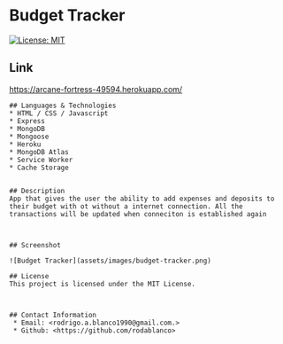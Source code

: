 
# Budget Tracker 
[![License: MIT](https://img.shields.io/badge/License-MIT-yellow.svg)](https://opensource.org/licenses/MIT)
## Link
https://arcane-fortress-49594.herokuapp.com/
```
## Languages & Technologies
* HTML / CSS / Javascript
* Express 
* MongoDB
* Mongoose 
* Heroku 
* MongoDB Atlas
* Service Worker
* Cache Storage


## Description
App that gives the user the ability to add expenses and deposits to their budget with ot without a internet connection. All the transactions will be updated when conneciton is established again



## Screenshot

![Budget Tracker](assets/images/budget-tracker.png)

## License
This project is licensed under the MIT License.



## Contact Information
 * Email: <rodrigo.a.blanco1990@gmail.com.> 
 * Github: <https://github.com/rodablanco>

